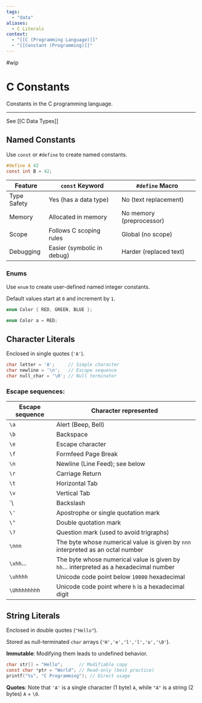```yaml
---
tags:
  - "data"
aliases:
  - C Literals
context:
  - "[[C (Programming Language)]]"
  - "[[Constant (Programming)]]"
---
```


#wip

# C Constants

Constants in the C programming language.

---

See [[C Data Types]]

## Named Constants

Use `const` or `#define` to create named constants.

```c
#define A 42
const int B = 42;
```

| Feature     | `const` Keyword            | `#define` Macro          |
| ----------- | -------------------------- | ------------------------ |
| Type Safety | Yes (has a data type)      | No (text replacement)    |
| Memory      | Allocated in memory        | No memory (preprocessor) |
| Scope       | Follows C scoping rules    | Global (no scope)        |
| Debugging   | Easier (symbolic in debug) | Harder (replaced text)   |

### Enums

Use `enum` to create user-defined named integer constants.

Default values start at `0` and increment by `1`.

```c
enum Color { RED, GREEN, BLUE };

enum Color a = RED;
```

## Character Literals

Enclosed in single quotes (`'A'`).

```c
char letter = 'A';     // Simple character
char newline = '\n';   // Escape sequence
char null_char = '\0'; // Null terminator
```

### Escape sequences:

| Escape sequence | Character represented                                                                |
| --------------- | ------------------------------------------------------------------------------------ |
| `\a`            | Alert (Beep, Bell)                                                                   |
| `\b`            | Backspace                                                                            |
| `\e`            | Escape character                                                                     |
| `\f`            | Formfeed Page Break                                                                  |
| `\n`            | Newline (Line Feed); see below                                                       |
| `\r`            | Carriage Return                                                                      |
| `\t`            | Horizontal Tab                                                                       |
| `\v`            | Vertical Tab                                                                         |
| `\\             | Backslash                                                                            |
| `\'`            | Apostrophe or single quotation mark                                                  |
| `\"`            | Double quotation mark                                                                |
| `\?`            | Question mark (used to avoid trigraphs)                                              |
| `\nnn`          | The byte whose numerical value is given by `nnn` interpreted as an octal number      |
| `\xhh`...       | The byte whose numerical value is given by `hh`… interpreted as a hexadecimal number |
| `\uhhhh`        | Unicode code point below `10000` hexadecimal                                         |
| `\Uhhhhhhhh`    | Unicode code point where `h` is a hexadecimal digit                                  |

## String Literals

Enclosed in double quotes (`"Hello"`).

Stored as null-terminated `char` arrays (`'H','e','l','l','o','\0'`).

**Immutable**: Modifying them leads to undefined behavior.

```c
char str[] = "Hello";      // Modifiable copy
const char *ptr = "World"; // Read-only (best practice)
printf("%s", "C Programming"); // Direct usage
```

**Quotes**: Note that `'A'` is a single character (1 byte) `A`, while `"A"` is a string (2 bytes) `A` + `\0`.

